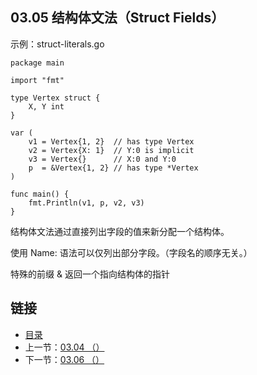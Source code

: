 ## 03.05 结构体文法（Struct Fields）

示例：struct-literals.go

    package main

    import "fmt"

    type Vertex struct {
    	X, Y int
    }

    var (
    	v1 = Vertex{1, 2}  // has type Vertex
    	v2 = Vertex{X: 1}  // Y:0 is implicit
    	v3 = Vertex{}      // X:0 and Y:0
    	p  = &Vertex{1, 2} // has type *Vertex
    )

    func main() {
    	fmt.Println(v1, p, v2, v3)
    }

结构体文法通过直接列出字段的值来新分配一个结构体。

使用 Name: 语法可以仅列出部分字段。（字段名的顺序无关。）

特殊的前缀 & 返回一个指向结构体的指针

## 链接
* [目录](https://github.com/alphaxlvii/go-zh/blob/master/tour/directory.md)
* 上一节：[03.04 （）](https://github.com/alphaxlvii/go-zh/blob/master/tour/03.04.md)
* 下一节：[03.06 （）](https://github.com/alphaxlvii/go-zh/blob/master/tour/03.06.md)
